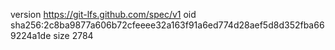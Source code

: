 version https://git-lfs.github.com/spec/v1
oid sha256:2c8ba9877a606b72cfeeee32a163f91a6ed774d28aef5d8d352fba669224a1de
size 2784
